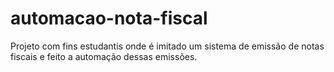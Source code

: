 # automacao-nota-fiscal
Projeto com fins estudantis onde é imitado um sistema de emissão de notas fiscais e feito a automação dessas emissões.
